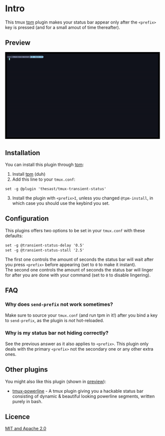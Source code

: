 Intro
=======

This tmux [tpm](https://github.com/tmux-plugins/tpm) plugin makes your status bar appear only after the `<prefix>` key is pressed (and for a small amout of time thereafter).

Preview
-------

![img/preview.gif](img/preview.gif)  

Installation
------------

You can install this plugin through [tpm](https://github.com/tmux-plugins/tpm):
1. Install [tpm](https://github.com/tmux-plugins/tpm) (duh)  
2. Add this line to your `tmux.conf`:  
```tmux
set -g @plugin 'thesast/tmux-transient-status'
```
3. Install the plugin with `<prefix>I`, unless you changed `@tpm-install`, in which case you should use the keybind you set.

Configuration
-------------

This plugins offers two options to be set in your `tmux.conf` with these defaults:
```tmux
set -g @transient-status-delay '0.5'
set -g @transient-status-stall '2.5'
```
The first one controls the amount of seconds the status bar will wait after you press `<prefix>` before appearing (set to `0` to make it instant).  
The second one controls the amount of seconds the status bar will linger for after you are done with your command (set to `0` to disable lingering).  

FAQ
---

### Why does `send-prefix` not work sometimes?

Make sure to source your `tmux.conf` (and run tpm in it!) after you bind a key to `send-prefix`, as the plugin is *not* hot-reloaded. 

### Why is my status bar not hiding correctly?  

See the previous answer as it also applies to `<prefix>`.
This plugin only deals with the primary `<prefix>` not the secondary one or any other extra ones.

Other plugins
-------------

You might also like this plugin (shown in [preview](#preview)):

  - [tmux-powerline](https://github.com/erikw/tmux-powerline) - A tmux plugin giving you a hackable status bar consisting of dynamic & beautiful looking powerline segments, written purely in bash. 

Licence
-------

[MIT and Apache 2.0](COPYRIGHT.md)
